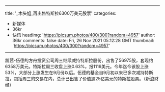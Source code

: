 
---
title: '_木头姐_再出售特斯拉6300万美元股票'
categories: 
 - 新媒体
 - 36kr
 - 快讯
headimg: 'https://picsum.photos/400/300?random=4957'
author: 36kr
comments: false
date: Fri, 26 Nov 2021 05:12:28 GMT
thumbnail: 'https://picsum.photos/400/300?random=4957'
---

<div>   
凯茜-伍德的方舟投资公司周三继续减持特斯拉股份，出售了56975股，套现约6358万美元。特斯拉周三收盘上涨0.63%，报1116美元。今年迄今该股上涨53%，大部分上涨发生在9月份以后。伍德的基金自9月初以来已多次减持特斯拉，包括周三的交易在内，总计已出售了价值逾25亿美元的特斯拉股票。（新浪财经）  
</div>
            